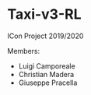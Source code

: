 # Taxi-v3-RL
ICon Project 2019/2020

Members:
- Luigi Camporeale
- Christian Madera
- Giuseppe Pracella
